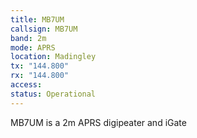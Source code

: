 ```yaml
---
title: MB7UM
callsign: MB7UM
band: 2m
mode: APRS
location: Madingley
tx: "144.800"
rx: "144.800"
access: 
status: Operational
---
```

MB7UM is a 2m APRS digipeater and iGate